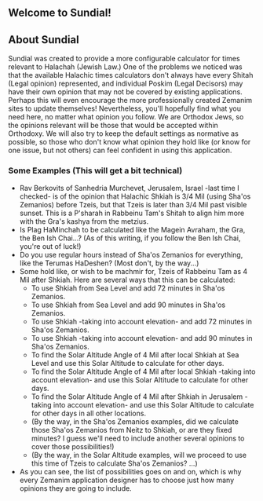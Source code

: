 ## Welcome to Sundial!

## About Sundial
Sundial was created to provide a more configurable calculator for times relevant to Halachah (Jewish Law.) One of the problems we noticed was that the available Halachic times calculators don't always have every Shitah (Legal opinion) represented, and individual Poskim (Legal Decisors) may have their own opinion that may not be covered by existing applications. Perhaps this will even encourage the more professionally created Zemanim sites to update themselves! Nevertheless, you'll hopefully find what you need here, no matter what opinion you follow. We are Orthodox Jews, so the opinions relevant will be those that would be accepted within Orthodoxy. We will also try to keep the default settings as normative as possible, so those who don't know what opinion they hold like (or know for one issue, but not others) can feel confident in using this application.

### Some Examples (This will get a bit technical)
- Rav Berkovits of Sanhedria Murchevet, Jerusalem, Israel -last time I checked- is of the opinion that Halachic Shkiah is 3/4 Mil (using Sha'os Zemanios) before Tzeis, but that Tzeis is later than 3/4 Mil past visible sunset. This is a P'sharah in Rabbeinu Tam's Shitah to align him more with the Gra's kashya from the metzius.
- Is Plag HaMinchah to be calculated like the Magein Avraham, the Gra, the Ben Ish Chai...? (As of this writing, if you follow the Ben Ish Chai, you're out of luck!)
- Do you use regular hours instead of Sha'os Zemanios for everything, like the Terumas HaDeshen? (Most don't, by the way...)
- Some hold like, or wish to be machmir for, Tzeis of Rabbeinu Tam as 4 Mil after Shkiah. Here are several ways that this can be calculated:
  - To use Shkiah from Sea Level and add 72 minutes in Sha'os Zemanios.
  - To use Shkiah from Sea Level and add 90 minutes in Sha'os Zemanios.
  - To use Shkiah -taking into account elevation- and add 72 minutes in Sha'os Zemanios.
  - To use Shkiah -taking into account elevation- and add 90 minutes in Sha'os Zemanios.
  - To find the Solar Altitude Angle of 4 Mil after local Shkiah at Sea Level and use this Solar Altitude to calculate for other days.
  - To find the Solar Altitude Angle of 4 Mil after local Shkiah -taking into account elevation- and use this Solar Altitude to calculate for other days.
  - To find the Solar Altitude Angle of 4 Mil after Shkiah in Jerusalem -taking into account elevation- and use this Solar Altitude to calculate for other days in all other locations.
  - (By the way, in the Sha'os Zemanios examples, did we calculate those Sha'os Zemanios from Neitz to Shkiah, or are they fixed minutes? I guess we'll need to include another several opinions to cover those possibilities!)
  - (By the way, in the Solar Altitude examples, will we proceed to use this time of Tzeis to calculate Sha'os Zemanios? ...)
- As you can see, the list of possibilities goes on and on, which is why every Zemanim application designer has to choose just how many opinions they are going to include.
 
